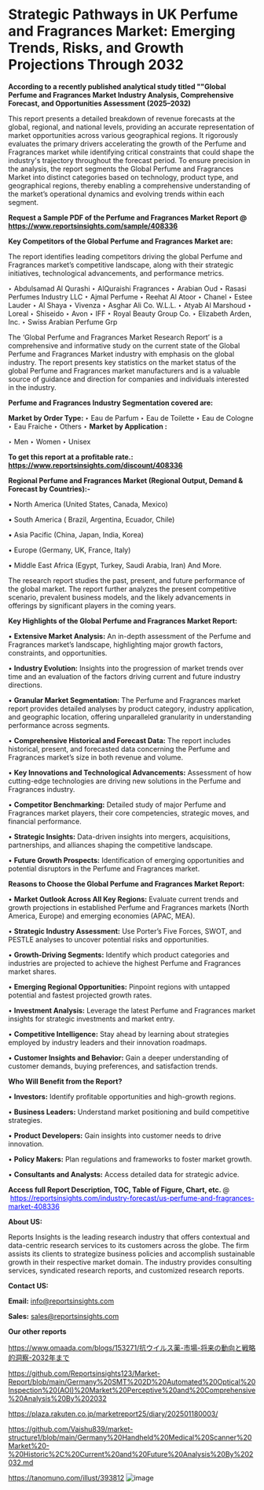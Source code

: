 # Strategic Pathways in UK Perfume and Fragrances Market: Emerging Trends, Risks, and Growth Projections Through 2032

<strong>According to a recently published analytical study titled ""Global Perfume and Fragrances Market Industry Analysis, Comprehensive Forecast, and Opportunities Assessment (2025–2032)</strong>

This report presents a detailed breakdown of revenue forecasts at the global, regional, and national levels, providing an accurate representation of market opportunities across various geographical regions. It rigorously evaluates the primary drivers accelerating the growth of the Perfume and Fragrances market while identifying critical constraints that could shape the industry's trajectory throughout the forecast period. To ensure precision in the analysis, the report segments the Global Perfume and Fragrances Market into distinct categories based on technology, product type, and geographical regions, thereby enabling a comprehensive understanding of the market’s operational dynamics and evolving trends within each segment.

<strong>Request a Sample PDF of the Perfume and Fragrances Market Report </strong><strong>@<a href=https://www.reportsinsights.com/sample/408336 style=color:#0000ff;> https://www.reportsinsights.com/sample/408336</a></strong></font>

<strong>Key Competitors of the Global Perfume and Fragrances Market are:</strong>

The report identifies leading competitors driving the global Perfume and Fragrances market’s competitive landscape, along with their strategic initiatives, technological advancements, and performance metrics.

‣ Abdulsamad Al Qurashi
‣ AlQuraishi Fragrances
‣ Arabian Oud
‣ Rasasi Perfumes Industry LLC
‣ Ajmal Perfume
‣ Reehat Al Atoor
‣ Chanel
‣ Estee Lauder
‣ Al Shaya
‣ Vivenza
‣ Asghar Ali Co. W.L.L.
‣ Atyab Al Marshoud
‣ Loreal
‣ Shiseido
‣ Avon
‣ IFF
‣ Royal Beauty Group Co.
‣ Elizabeth Arden, Inc.
‣ Swiss Arabian Perfume Grp

The ‘Global Perfume and Fragrances Market Research Report’ is a comprehensive and informative study on the current state of the Global Perfume and Fragrances Market industry with emphasis on the global industry. The report presents key statistics on the market status of the global Perfume and Fragrances market manufacturers and is a valuable source of guidance and direction for companies and individuals interested in the industry.

<strong>Perfume and Fragrances Industry Segmentation covered are:</strong>

<strong>Market by Order Type: </strong>
‣ Eau de Parfum
‣ Eau de Toilette
‣ Eau de Cologne
‣ Eau Fraiche
‣ Others
‣ 
<strong>Market by Application :</strong>

‣ Men
‣ Women
‣ Unisex

<strong>To get this report at a profitable rate.: <a href=https://www.reportsinsights.com/discount/408336 style=color:#0000ff;>https://www.reportsinsights.com/discount/408336</a></strong></font>

<strong>Regional Perfume and Fragrances Market (Regional Output, Demand &amp; Forecast by Countries):-</strong>

• North America (United States, Canada, Mexico)

• South America ( Brazil, Argentina, Ecuador, Chile)

• Asia Pacific (China, Japan, India, Korea)

• Europe (Germany, UK, France, Italy)

• Middle East Africa (Egypt, Turkey, Saudi Arabia, Iran) And More.

The research report studies the past, present, and future performance of the global market. The report further analyzes the present competitive scenario, prevalent business models, and the likely advancements in offerings by significant players in the coming years.

<strong>Key Highlights of the Global Perfume and Fragrances Market Report:</strong>

• <strong>Extensive Market Analysis:</strong> An in-depth assessment of the Perfume and Fragrances market’s landscape, highlighting major growth factors, constraints, and opportunities.

• <strong>Industry Evolution:</strong> Insights into the progression of market trends over time and an evaluation of the factors driving current and future industry directions.

• <strong>Granular Market Segmentation:</strong> The Perfume and Fragrances market report provides detailed analyses by product category, industry application, and geographic location, offering unparalleled granularity in understanding performance across segments.

• <strong>Comprehensive Historical and Forecast Data:</strong> The report includes historical, present, and forecasted data concerning the Perfume and Fragrances market’s size in both revenue and volume.

• <strong>Key Innovations and Technological Advancements:</strong> Assessment of how cutting-edge technologies are driving new solutions in the Perfume and Fragrances industry.

• <strong>Competitor Benchmarking:</strong> Detailed study of major Perfume and Fragrances market players, their core competencies, strategic moves, and financial performance.

• <strong>Strategic Insights:</strong> Data-driven insights into mergers, acquisitions, partnerships, and alliances shaping the competitive landscape.

• <strong>Future Growth Prospects:</strong> Identification of emerging opportunities and potential disruptors in the Perfume and Fragrances market.

<strong>Reasons to Choose the Global Perfume and Fragrances Market Report:</strong>

• <strong>Market Outlook Across All Key Regions:</strong> Evaluate current trends and growth projections in established Perfume and Fragrances markets (North America, Europe) and emerging economies (APAC, MEA).

• <strong>Strategic Industry Assessment:</strong> Use Porter’s Five Forces, SWOT, and PESTLE analyses to uncover potential risks and opportunities.

• <strong>Growth-Driving Segments:</strong> Identify which product categories and industries are projected to achieve the highest Perfume and Fragrances market shares.

• <strong>Emerging Regional Opportunities:</strong> Pinpoint regions with untapped potential and fastest projected growth rates.

• <strong>Investment Analysis:</strong> Leverage the latest Perfume and Fragrances market insights for strategic investments and market entry.

• <strong>Competitive Intelligence:</strong> Stay ahead by learning about strategies employed by industry leaders and their innovation roadmaps.

• <strong>Customer Insights and Behavior:</strong> Gain a deeper understanding of customer demands, buying preferences, and satisfaction trends.

<strong>Who Will Benefit from the Report?</strong>

• <strong>Investors:</strong> Identify profitable opportunities and high-growth regions.

• <strong>Business Leaders:</strong> Understand market positioning and build competitive strategies.

• <strong>Product Developers:</strong> Gain insights into customer needs to drive innovation.

• <strong>Policy Makers:</strong> Plan regulations and frameworks to foster market growth.

• <strong>Consultants and Analysts:</strong> Access detailed data for strategic advice.
</ul>
<strong>Access full Report Description, TOC, Table of Figure, Chart, etc. </strong>@  <a href=https://reportsinsights.com/industry-forecast/us-perfume-and-fragrances-market-408336 style=color:#0000ff;>https://reportsinsights.com/industry-forecast/us-perfume-and-fragrances-market-408336</a></font>

<strong><strong>About US</strong>:</strong>

Reports Insights is the leading research industry that offers contextual and data-centric research services to its customers across the globe. The firm assists its clients to strategize business policies and accomplish sustainable growth in their respective market domain. The industry provides consulting services, syndicated research reports, and customized research reports.

<strong>Contact US:</strong>

<p class=""""><b>Email:</b> <a href=mailto:info@reportsinsights.com>info@reportsinsights.com</a></p>
<p class=""""><b>Sales:</b> <a href=mailto:sales@reportsinsights.com>sales@reportsinsights.com</a></p>

<strong>Our other reports</strong>

<a href=https://www.omaada.com/blogs/153271/抗ウイルス薬-市場-将来の動向と戦略的洞察-2032年まで>https://www.omaada.com/blogs/153271/抗ウイルス薬-市場-将来の動向と戦略的洞察-2032年まで</a>

<a href=https://github.com/Reportsinsights123/Market-Report/blob/main/Germany%20SMT%202D%20Automated%20Optical%20Inspection%20(AOI)%20Market%20Perceptive%20and%20Comprehensive%20Analysis%20By%202032>https://github.com/Reportsinsights123/Market-Report/blob/main/Germany%20SMT%202D%20Automated%20Optical%20Inspection%20(AOI)%20Market%20Perceptive%20and%20Comprehensive%20Analysis%20By%202032</a>

<a href=https://plaza.rakuten.co.jp/marketreport25/diary/202501180003/>https://plaza.rakuten.co.jp/marketreport25/diary/202501180003/</a>

<a href=https://github.com/Vaishu839/market-structure1/blob/main/Germany%20Handheld%20Medical%20Scanner%20Market%20-%20Historic%2C%20Current%20and%20Future%20Analysis%20By%202032.md>https://github.com/Vaishu839/market-structure1/blob/main/Germany%20Handheld%20Medical%20Scanner%20Market%20-%20Historic%2C%20Current%20and%20Future%20Analysis%20By%202032.md</a>

<a href=https://tanomuno.com/illust/393812>https://tanomuno.com/illust/393812</a>
![image](https://github.com/user-attachments/assets/823b6d5c-333c-460b-b522-45b5bf757b02)
